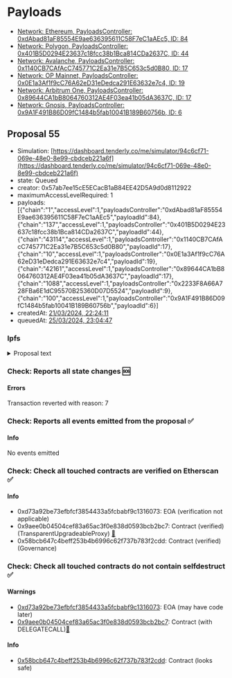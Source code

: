 # Payloads

- [Network: Ethereum, PayloadsController: 0xdAbad81aF85554E9ae636395611C58F7eC1aAEc5, ID: 84](/reports/payloads/1/0xdAbad81aF85554E9ae636395611C58F7eC1aAEc5/84.md)
- [Network: Polygon, PayloadsController: 0x401B5D0294E23637c18fcc38b1Bca814CDa2637C, ID: 44](/reports/payloads/137/0x401B5D0294E23637c18fcc38b1Bca814CDa2637C/44.md)
- [Network: Avalanche, PayloadsController: 0x1140CB7CAfAcC745771C2Ea31e7B5C653c5d0B80, ID: 17](/reports/payloads/43114/0x1140CB7CAfAcC745771C2Ea31e7B5C653c5d0B80/17.md)
- [Network: OP Mainnet, PayloadsController: 0x0E1a3Af1f9cC76A62eD31eDedca291E63632e7c4, ID: 19](/reports/payloads/10/0x0E1a3Af1f9cC76A62eD31eDedca291E63632e7c4/19.md)
- [Network: Arbitrum One, PayloadsController: 0x89644CA1bB8064760312AE4F03ea41b05dA3637C, ID: 17](/reports/payloads/42161/0x89644CA1bB8064760312AE4F03ea41b05dA3637C/17.md)
- [Network: Gnosis, PayloadsController: 0x9A1F491B86D09fC1484b5fab10041B189B60756b, ID: 6](/reports/payloads/100/0x9A1F491B86D09fC1484b5fab10041B189B60756b/6.md)

## Proposal 55

- Simulation: [https://dashboard.tenderly.co/me/simulator/94c6cf71-069e-48e0-8e99-cbdceb221a6f](https://dashboard.tenderly.co/me/simulator/94c6cf71-069e-48e0-8e99-cbdceb221a6f)
- state: Queued
- creator: 0x57ab7ee15cE5ECacB1aB84EE42D5A9d0d8112922
- maximumAccessLevelRequired: 1
- payloads: [{"chain":"1","accessLevel":1,"payloadsController":"0xdAbad81aF85554E9ae636395611C58F7eC1aAEc5","payloadId":84},{"chain":"137","accessLevel":1,"payloadsController":"0x401B5D0294E23637c18fcc38b1Bca814CDa2637C","payloadId":44},{"chain":"43114","accessLevel":1,"payloadsController":"0x1140CB7CAfAcC745771C2Ea31e7B5C653c5d0B80","payloadId":17},{"chain":"10","accessLevel":1,"payloadsController":"0x0E1a3Af1f9cC76A62eD31eDedca291E63632e7c4","payloadId":19},{"chain":"42161","accessLevel":1,"payloadsController":"0x89644CA1bB8064760312AE4F03ea41b05dA3637C","payloadId":17},{"chain":"1088","accessLevel":1,"payloadsController":"0x2233F8A66A728FBa6E1dC95570B25360D07D5524","payloadId":9},{"chain":"100","accessLevel":1,"payloadsController":"0x9A1F491B86D09fC1484b5fab10041B189B60756b","payloadId":6}]
- createdAt: [21/03/2024, 22:24:11](https://etherscan.io/tx/0x3ad148e874cb9ca26b9e60d028c3a76798f02754158337dee9f7ad853a072ca8)
- queuedAt: [25/03/2024, 23:04:47](https://etherscan.io/tx/0xad1a5a3ad9c739b29d4abd598c8b87b3cd2096c3cb1732927b11bfcc419d84ef)

### Ipfs

<details>
  <summary>Proposal text</summary>
  
  
## Simple Summary

This AIP proposes focusing stablecoin collateral usage on USDT and USDC while setting LTV to zero for less-trafficked stablecoins and long-tail assets. The objective is to minimize risk for the protocol, optimize revenue generation, and align with market demand trends.

## Motivation

Aave’s revenue primarily comes from wETH borrowing and stablecoins borrowing. Years of User behavior data in DeFi indicates a low demand for fluctuating assets as collateral except in use-case-specific scenarios (LST/LRT loops for Weth, RPL borrow to deploy mini pools). Based on @ChaosLabs [data ](https://community.chaoslabs.xyz/aave/risk/markets/Ethereum/listed-assets/), only 2.4%, 3.7%, and 5.8% of supplied DAI, USDT, and USDC on Ethereum are being utilized as collateral. We can also note that market demand for alternative stablecoins is less sensitive to borrow rates compared to blue-chip stablecoins like USDT and USDC.

The DAO governance has been lenient in onboarding some collaterals, such as KNC, which currently attracts nearly zero traction (currently used to generate 0.79$ of borrow volume) and generates minimal revenue. Additionally, the asymmetric risk presented by stablecoins, such as during the CRV event (collateral was USDC with very high LT and low LB), highlights the need for optimization considering Risk/reward.

## Specification

The ACI proposes the following strategy shift:

1. Focus on USDT and USDC as primary stablecoin collaterals.
2. Set LTV to zero for alternative stablecoins and long tail assets.
3. Enable a 3%/week LT reduction for these stablecoins assets, providing ample time for users to react and keep them as passive yield sources or borrowable assets that represent 99% of current user demand and most of protocol revenue.
4. Propose the following adjusted standardized ReserveFactor categories for Aave assets:

| Collateral Type                            | Reserve Factor % |
| ------------------------------------------ | ---------------- |
| wETH                                       | 15%              |
| USDC/USDT                                  | 10%              |
| Alternative stablecoins & long tail assets | 20%              |
| DAI                                        | 25%              |

note: except for MAI that is currently 95% RF

5. Fade out as collateral the following stablecoins:

- FRAX
- LUSD
- EURS (except Polygon)
- agEUR
- JEUR
- MAI

6. freeze (if not already), then slowly offboard the following alternative stablecoins and long-tail assets that failed to gain traction by gradually increasing RF to 99.9%, decreasing LT by 3% per week then applying incremental interestRateStrategies incentivizing users to switch to others collaterals or borrowed asset as the DAO implemented for BUSD and TUSD on Aave V2:

| Collateral Type | Network   |
| --------------- | --------- |
| agEUR           | All pools |
| JEUR            | All pools |
| MAI             | All pools |
| KNC             | Ethereum  |
| STG             | Ethereum  |
| FXS             | Ethereum  |
| WBTC.e          | Avalanche |

## References

- Implementation: [AaveV3Ethereum](https://github.com/bgd-labs/aave-proposals-v3/blob/6742187d72fde5605632248b81d2a4ff0f877e53/src/20240312_Multi_StablecoinHarmonization/AaveV3Ethereum_StablecoinHarmonization_20240312.sol), [AaveV3Polygon](https://github.com/bgd-labs/aave-proposals-v3/blob/6742187d72fde5605632248b81d2a4ff0f877e53/src/20240312_Multi_StablecoinHarmonization/AaveV3Polygon_StablecoinHarmonization_20240312.sol), [AaveV3Avalanche](https://github.com/bgd-labs/aave-proposals-v3/blob/6742187d72fde5605632248b81d2a4ff0f877e53/src/20240312_Multi_StablecoinHarmonization/AaveV3Avalanche_StablecoinHarmonization_20240312.sol), [AaveV3Optimism](https://github.com/bgd-labs/aave-proposals-v3/blob/6742187d72fde5605632248b81d2a4ff0f877e53/src/20240312_Multi_StablecoinHarmonization/AaveV3Optimism_StablecoinHarmonization_20240312.sol), [AaveV3Arbitrum](https://github.com/bgd-labs/aave-proposals-v3/blob/6742187d72fde5605632248b81d2a4ff0f877e53/src/20240312_Multi_StablecoinHarmonization/AaveV3Arbitrum_StablecoinHarmonization_20240312.sol), [AaveV3Metis](https://github.com/bgd-labs/aave-proposals-v3/blob/6742187d72fde5605632248b81d2a4ff0f877e53/src/20240312_Multi_StablecoinHarmonization/AaveV3Metis_StablecoinHarmonization_20240312.sol), [AaveV3Gnosis](https://github.com/bgd-labs/aave-proposals-v3/blob/6742187d72fde5605632248b81d2a4ff0f877e53/src/20240312_Multi_StablecoinHarmonization/AaveV3Gnosis_StablecoinHarmonization_20240312.sol)
- Tests: [AaveV3Ethereum](https://github.com/bgd-labs/aave-proposals-v3/blob/6742187d72fde5605632248b81d2a4ff0f877e53/src/20240312_Multi_StablecoinHarmonization/AaveV3Ethereum_StablecoinHarmonization_20240312.t.sol), [AaveV3Polygon](https://github.com/bgd-labs/aave-proposals-v3/blob/6742187d72fde5605632248b81d2a4ff0f877e53/src/20240312_Multi_StablecoinHarmonization/AaveV3Polygon_StablecoinHarmonization_20240312.t.sol), [AaveV3Avalanche](https://github.com/bgd-labs/aave-proposals-v3/blob/6742187d72fde5605632248b81d2a4ff0f877e53/src/20240312_Multi_StablecoinHarmonization/AaveV3Avalanche_StablecoinHarmonization_20240312.t.sol), [AaveV3Optimism](https://github.com/bgd-labs/aave-proposals-v3/blob/6742187d72fde5605632248b81d2a4ff0f877e53/src/20240312_Multi_StablecoinHarmonization/AaveV3Optimism_StablecoinHarmonization_20240312.t.sol), [AaveV3Arbitrum](https://github.com/bgd-labs/aave-proposals-v3/blob/6742187d72fde5605632248b81d2a4ff0f877e53/src/20240312_Multi_StablecoinHarmonization/AaveV3Arbitrum_StablecoinHarmonization_20240312.t.sol), [AaveV3Metis](https://github.com/bgd-labs/aave-proposals-v3/blob/6742187d72fde5605632248b81d2a4ff0f877e53/src/20240312_Multi_StablecoinHarmonization/AaveV3Metis_StablecoinHarmonization_20240312.t.sol), [AaveV3Gnosis](https://github.com/bgd-labs/aave-proposals-v3/blob/6742187d72fde5605632248b81d2a4ff0f877e53/src/20240312_Multi_StablecoinHarmonization/AaveV3Gnosis_StablecoinHarmonization_20240312.t.sol)
- [Snapshot](https://snapshot.org/#/aave.eth/proposal/0x22407c9362bc3294e3ddd5428fdd5c08312459595573a864ec8ebac61ad95b94)
- [Discussion](https://governance.aave.com/t/arfc-stablecoin-harmonization-and-asset-parameters-optimization/16802)

## Copyright

Copyright and related rights waived via [CC0](https://creativecommons.org/publicdomain/zero/1.0/).

</details>

### Check: Reports all state changes :sos:

#### Errors

Transaction reverted with reason: 7

### Check: Reports all events emitted from the proposal :white_check_mark:

#### Info

No events emitted

### Check: Check all touched contracts are verified on Etherscan :white_check_mark:

#### Info

- 0xd73a92be73efbfcf3854433a5fcbabf9c1316073: EOA (verification not applicable)
- 0x9aee0b04504cef83a65ac3f0e838d0593bcb2bc7: Contract (verified) (TransparentUpgradeableProxy) [:ghost:](https://github.com/bgd-labs/aave-address-book "GovernanceV3Ethereum.GOVERNANCE")
- 0x58bcb647c4beff253b4b6996c62f737b783f2cdd: Contract (verified) (Governance) 

### Check: Check all touched contracts do not contain selfdestruct :white_check_mark:

#### Warnings

- [0xd73a92be73efbfcf3854433a5fcbabf9c1316073](https://etherscan.io/address/0xd73a92be73efbfcf3854433a5fcbabf9c1316073): EOA (may have code later)
- [0x9aee0b04504cef83a65ac3f0e838d0593bcb2bc7](https://etherscan.io/address/0x9aee0b04504cef83a65ac3f0e838d0593bcb2bc7): Contract (with DELEGATECALL)[:ghost:](https://github.com/bgd-labs/aave-address-book "GovernanceV3Ethereum.GOVERNANCE")

#### Info

- [0x58bcb647c4beff253b4b6996c62f737b783f2cdd](https://etherscan.io/address/0x58bcb647c4beff253b4b6996c62f737b783f2cdd): Contract (looks safe)

